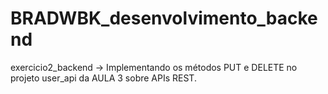 # BRADWBK_desenvolvimento_backend

exercicio2_backend → Implementando os métodos PUT e DELETE no projeto user_api da AULA 3 sobre APIs REST.

